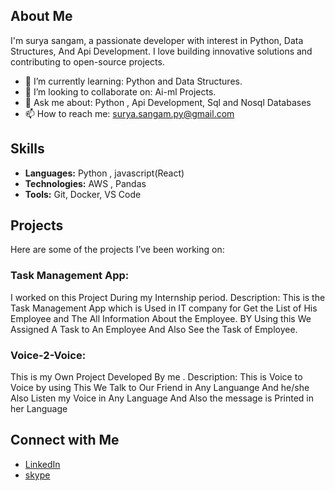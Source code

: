 ## About Me
I'm surya sangam, a passionate developer with interest in Python, Data Structures, And Api Development. I love building innovative solutions and contributing to open-source projects.

- 🌱 I’m currently learning: Python and Data Structures.
- 👯 I’m looking to collaborate on: Ai-ml Projects.
- 💬 Ask me about: Python , Api Development, Sql and Nosql Databases
- 📫 How to reach me: surya.sangam.py@gmail.com


## Skills
- **Languages:** Python , javascript(React)
- **Technologies:** AWS , Pandas
- **Tools:** Git, Docker, VS Code 

## Projects
Here are some of the projects I’ve been working on:

### Task Management App:
I worked on this Project During my Internship period.
Description: This is the Task Management App which is Used in IT company for Get the List of His Employee and The All Information About the Employee. BY Using this We Assigned A Task to An Employee And Also See the Task of Employee. 

### Voice-2-Voice:
This is my Own Project Developed By me .
Description: This is Voice to Voice by using This We Talk to Our Friend in Any Languange And he/she Also Listen my Voice in Any Language And Also the message is Printed in her Language

## Connect with Me
- [LinkedIn](https://www.linkedin.com/in/surya0202/)
- [skype](https://join.skype.com/invite/q8eDh4drMYjw)
